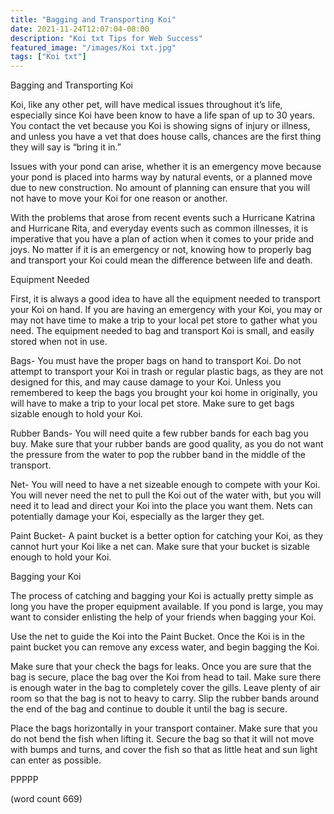 ```yaml
---
title: "Bagging and Transporting Koi"
date: 2021-11-24T12:07:04-08:00
description: "Koi txt Tips for Web Success"
featured_image: "/images/Koi txt.jpg"
tags: ["Koi txt"]
---
```


Bagging and Transporting Koi

Koi, like any other pet, will have medical issues throughout it’s life, especially since Koi have been know to have a life span of up to 30 years. You contact the vet because you Koi is showing signs of injury or illness, and unless you have a vet that does house calls, chances are the first thing they will say is “bring it in.”

Issues with your pond can arise, whether it is an emergency move because your pond is placed into harms way by natural events, or a planned move due to new construction. No amount of planning can ensure that you will not have to move your Koi for one reason or another.

With the problems that arose from recent events such a Hurricane Katrina and Hurricane Rita, and everyday events such as common illnesses, it is imperative that you have a plan of action when it comes to your pride and joys. No matter if it is an emergency or not, knowing how to properly bag and transport your Koi could mean the difference between life and death.

Equipment Needed

First, it is always a good idea to have all the equipment needed to transport your Koi on hand. If you are having an emergency with your Koi, you may or may not have time to make a trip to your local pet store to gather what you need. The equipment needed to bag and transport Koi is small, and easily stored when not in use.

Bags- You must have the proper bags on hand to transport Koi. Do not attempt to transport your Koi in trash or regular plastic bags, as they are not designed for this, and may cause damage to your Koi. Unless you remembered to keep the bags you brought your koi home in originally, you will have to make a trip to your local pet store. Make sure to get bags sizable enough to hold your Koi.

Rubber Bands- You will need quite a few rubber bands for each bag you buy. Make sure that your rubber bands are good quality, as you do not want the pressure from the water to pop the rubber band in the middle of the transport.

Net- You will need to have a net sizeable enough to compete with your Koi. You will never need the net to pull the Koi out of the water with, but you will need it to lead and direct your Koi into the place you want them. Nets can potentially damage your Koi, especially as the larger they get.

Paint Bucket- A paint bucket is a better option for catching your Koi, as they cannot hurt your Koi like a net can. Make sure that your bucket is sizable enough to hold your Koi.

Bagging your Koi

The process of catching and bagging your Koi is actually pretty simple as long you have the proper equipment available. If you pond is large, you may want to consider enlisting the help of your friends when bagging your Koi.

Use the net to guide the Koi into the Paint Bucket. Once the Koi is in the paint bucket you can remove any excess water, and begin bagging the Koi. 

Make sure that your check the bags for leaks. Once you are sure that the bag is secure, place the bag over the Koi from head to tail. Make sure there is enough water in the bag to completely cover the gills. Leave plenty of air room so that the bag is not to heavy to carry. Slip the rubber bands around the end of the bag and continue to double it until the bag is secure.

Place the bags horizontally in your transport container. Make sure that you do not bend the fish when lifting it. Secure the bag so that it will not move with bumps and turns, and cover the fish so that as little heat and sun light can enter as possible.

PPPPP

(word count 669)


